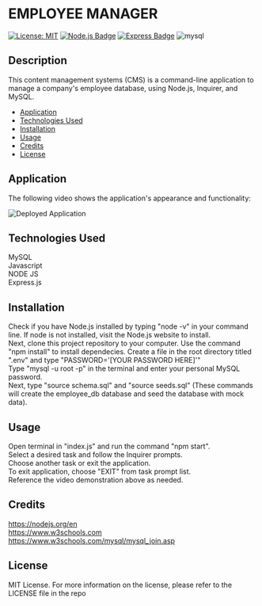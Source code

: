 # EMPLOYEE MANAGER </br>

[![License: MIT](https://img.shields.io/badge/License-MIT-yellow.svg)](https://opensource.org/licenses/MIT)
[![Node.js Badge](https://img.shields.io/badge/Node.js-393?logo=nodedotjs&logoColor=fff&style=flat)](https://nodejs.org/en)
[![Express Badge](https://img.shields.io/badge/Express-000?logo=express&logoColor=fff&style=flat)](https://expressjs.com/)
![mysql](https://img.shields.io/badge/MySQL-00000F?style=for-the-badge&logo=mysql&logoColor=white)

## Description

This content management systems (CMS) is a command-line application to manage a company's employee database, using Node.js, Inquirer, and MySQL.

- [Application](#Application)
- [Technologies Used](#TechnologiesUsed)
- [Installation](#Installation)
- [Usage](#Usage)
- [Credits](#Credits)
- [License](#License)

## Application

The following video shows the application's appearance and functionality:

![Deployed Application](https://youtu.be/eMEfQEJ3AX4)

## Technologies Used

MySQL </br>
Javascript </br>
NODE JS </br>
Express.js </br>

## Installation

Check if you have Node.js installed by typing "node -v" in your command line. If node is not installed, visit the Node.js website to install. </br>
Next, clone this project repository to your computer.
Use the command "npm install" to install dependecies.
Create a file in the root directory titled ".env" and type "PASSWORD='[YOUR PASSWORD HERE]'" </br>
Type "mysql -u root -p" in the terminal and enter your personal MySQL password. </br>
Next, type "source schema.sql" and "source seeds.sql" (These commands will create the employee_db database and seed the database with mock data).</br>

## Usage

Open terminal in "index.js" and run the command "npm start".</br>
Select a desired task and follow the Inquirer prompts.</br>
Choose another task or exit the application.</br>
To exit application, choose "EXIT" from task prompt list.</br>
Reference the video demonstration above as needed.</br>

## Credits

https://nodejs.org/en </br>
https://www.w3schools.com </br>
https://www.w3schools.com/mysql/mysql_join.asp </br>

## License

MIT License.
For more information on the license, please refer to the LICENSE file in the repo
